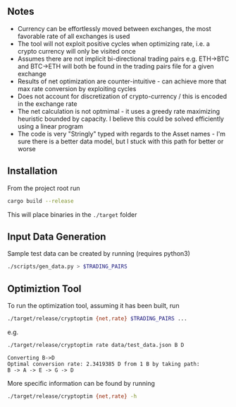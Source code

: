 ## Notes
* Currency can be effortlessly moved between exchanges, the most favorable rate of all exchanges is used
* The tool will not exploit positive cycles when optimizing rate, i.e. a crypto currency will only be visited once
* Assumes there are not implicit bi-directional trading pairs e.g. ETH->BTC and BTC->ETH will both be found in the trading pairs file for a given exchange
* Results of net optimization are counter-intuitive - can achieve more that max rate conversion by exploiting cycles
* Does not account for discretization of crypto-currency / this is encoded in the exchange rate
* The net calculation is not optmimal - it uses a greedy rate maximizing heuristic bounded by capacity. I believe this could be solved efficiently using a linear program
* The code is very "Stringly" typed with regards to the Asset names - I'm sure there is a better data model, but I stuck with this path for better or worse

## Installation
From the project root run
```bash
cargo build --release
```
This will place binaries in the `./target` folder

## Input Data Generation
Sample test data can be created by running (requires python3)
```bash
./scripts/gen_data.py > $TRADING_PAIRS
```

## Optimiztion Tool
To run the optimization tool, assuming it has been built, run
```bash
./target/release/cryptoptim {net,rate} $TRADING_PAIRS ...
```

e.g.

```bash
./target/release/cryptoptim rate data/test_data.json B D
```
```
Converting B->D
Optimal conversion rate: 2.3419385 D from 1 B by taking path:
B -> A -> E -> G -> D
```

More specific information can be found by running
```bash
./target/release/cryptoptim {net,rate} -h
```